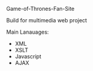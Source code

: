 Game-of-Thrones-Fan-Site

Build for multimedia web project

Main Lanauages:
- XML
- XSLT
- Javascript
- AJAX
